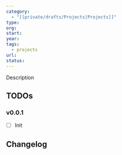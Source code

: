 ```yaml
---
category:
  - "[[private/drafts/Projects|Projects]]"
type: 
org: 
start: 
year: 
tags:
  - projects
url: 
status:
---
```

Description

## TODOs
### v0.0.1
- [ ] Init

## Changelog